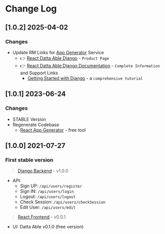 # Change Log

## [1.0.2] 2025-04-02
### Changes

- Update RM Links for [App Generator](https://app-generator.dev/) Service
  - 👉 [React Datta Able Django](https://app-generator.dev/product/datta-able/api-django/react/) - `Product Page`
  - 👉 [React Datta Able Django Documentation](https://app-generator.dev/docs/products/react/datta-able-django/index.html) - `Complete Information` and Support Links
    - [Getting Started with Django](https://app-generator.dev/docs/technologies/django/index.html) - a `comprehensive tutorial`

## [1.0.1] 2023-06-24
### Changes

- STABLE Version
- Regenerate Codebase
  - [React App Generator](https://appseed.us/generator/react/) - free tool 

## [1.0.0] 2021-07-27
### First stable version

> [Django Backend](https://github.com/app-generator/api-server-django) - v1.0.0  

- API:
   - Sign UP: `/api/users/register`
   - Sign IN: `/api/users/login`
   - Logout: `/api/users/logout`
   - Check Session: `/api/users/checkSession`
   - Edit User: `/api/users/edit`

> [React Frontend](https://github.com/app-generator/react-datta-able-dashboard) - v0.0.1

- UI: Datta Able v0.1.0 (free version)
